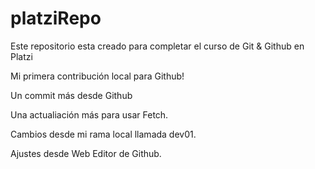 # platziRepo

Este repositorio esta creado para completar el curso de Git &amp; Github en Platzi

Mi primera contribución local para Github!

Un commit más desde Github

Una actualiación más para usar Fetch.

Cambios desde mi rama local llamada dev01.

Ajustes desde Web Editor de Github.
